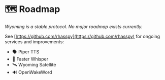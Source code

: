 # 🗺️ Roadmap

_Wyoming is a stable protocol. No major roadmap exists currently._

See [https://github.com/rhasspy](https://github.com/rhasspy) for ongoing services and improvements:

- 🗣️ Piper TTS
- 🧠 Faster Whisper
- 🛰️ Wyoming Satellite
- 🔊 OpenWakeWord
